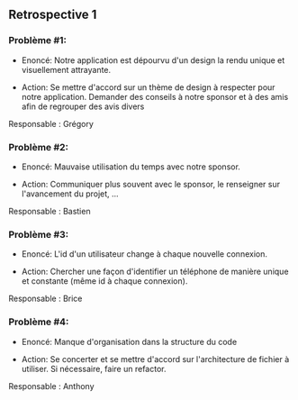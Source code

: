 ## Retrospective 1

### Problème #1:

* Enoncé: Notre application est dépourvu d'un design la rendu unique et visuellement attrayante.

* Action: Se mettre d'accord sur un thème de design à respecter pour notre application. Demander des conseils à notre sponsor et à des amis afin de regrouper des avis divers

Responsable : Grégory

### Problème #2:

* Enoncé: Mauvaise utilisation du temps avec notre sponsor.

* Action: Communiquer plus souvent avec le sponsor, le renseigner sur l'avancement du projet, ...

Responsable : Bastien

### Problème #3:

* Enoncé: L'id d'un utilisateur change à chaque nouvelle connexion.

* Action: Chercher une façon d'identifier un téléphone de manière unique et constante (même id à chaque connexion).

Responsable : Brice

### Problème #4:

* Enoncé: Manque d'organisation dans la structure du code

* Action: Se concerter et se mettre d'accord sur l'architecture de fichier à utiliser. Si nécessaire, faire un refactor.

Responsable : Anthony

